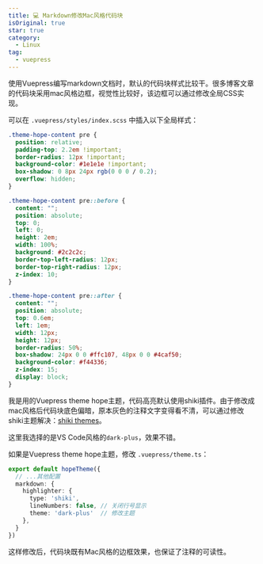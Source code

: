 ```yaml
---
title: 💻 Markdown修改Mac风格代码块  
isOriginal: true  
star: true  
category:  
  - Linux  
tag:  
  - vuepress  
---
```


使用Vuepress编写markdown文档时，默认的代码块样式比较干。很多博客文章的代码块采用mac风格边框，视觉性比较好，该边框可以通过修改全局CSS实现。

可以在 `.vuepress/styles/index.scss` 中插入以下全局样式：

```css
.theme-hope-content pre {
  position: relative;
  padding-top: 2.2em !important;
  border-radius: 12px !important;
  background-color: #1e1e1e !important;
  box-shadow: 0 8px 24px rgb(0 0 0 / 0.2);
  overflow: hidden;
}

.theme-hope-content pre::before {
  content: "";
  position: absolute;
  top: 0;
  left: 0;
  height: 2em;
  width: 100%;
  background: #2c2c2c;
  border-top-left-radius: 12px;
  border-top-right-radius: 12px;
  z-index: 10;
}

.theme-hope-content pre::after {
  content: "";
  position: absolute;
  top: 0.6em;
  left: 1em;
  width: 12px;
  height: 12px;
  border-radius: 50%;
  box-shadow: 24px 0 0 #ffc107, 48px 0 0 #4caf50;
  background-color: #f44336;
  z-index: 15;
  display: block;
}
```

我是用的Vuepress theme hope主题，代码高亮默认使用shiki插件。由于修改成mac风格后代码块底色偏暗，原本灰色的注释文字变得看不清，可以通过修改shiki主题解决：[shiki themes](https://shiki.style/themes)。

这里我选择的是VS Code风格的`dark-plus`，效果不错。

如果是Vuepress theme hope主题，修改 `.vuepress/theme.ts`：

```ts
export default hopeTheme({
  // ...其他配置
  markdown: {
    highlighter: {
      type: 'shiki',
      lineNumbers: false, // 关闭行号显示
      theme: 'dark-plus'  // 修改主题
    },
  }
})
```

这样修改后，代码块既有Mac风格的边框效果，也保证了注释的可读性。